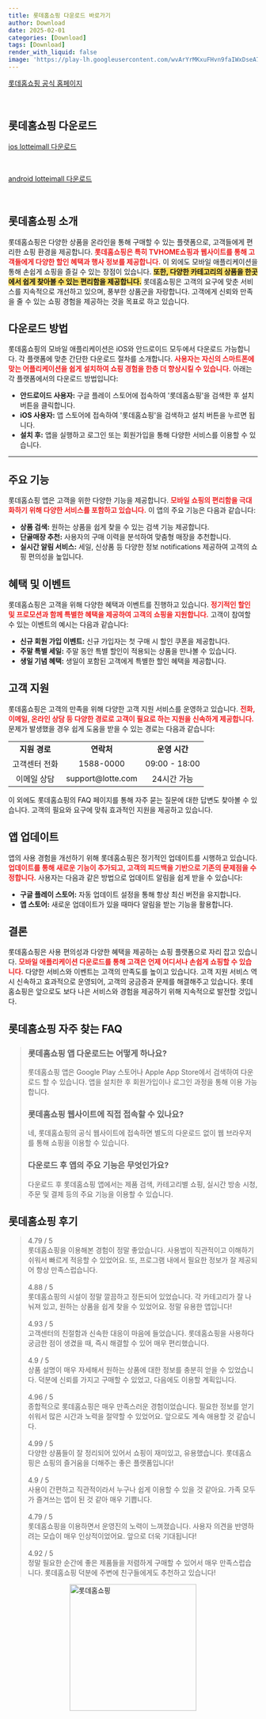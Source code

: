 ```yaml
---
title: 롯데홈쇼핑 다운로드 바로가기
author: Download
date: 2025-02-01
categories: [Download]
tags: [Download]
render_with_liquid: false
image: 'https://play-lh.googleusercontent.com/wvArYrMKxuFHvn9faIWxDseA7bmzD475JZEwVzJr6DuSq6tEUFFZVoh0ylaGArZXwg=s256-rw'
---
```

<p><a class='click-button' title='롯데홈쇼핑' href='https://www.lotteimall.com/?srsltid=AfmBOoq8SjpxE6STZZEI9KFMDAHuQr4xbvv3U3j8OBw1UR4lF408uTqQ' rel='nofollow'>롯데홈쇼핑 공식 홈페이지</a></p><br>
<h2 id='롯데홈쇼핑_다운로드'>롯데홈쇼핑 다운로드</h2>
<p><a class="click-button ios" title="lotteimall 다운로드" href="https://apps.apple.com/kr/app/%EB%A1%AF%EB%8D%B0%ED%99%88%EC%87%BC%ED%95%91/id380934119" rel="nofollow">ios lotteimall 다운로드</a></p><br>
<p><a class="click-button android" title="lotteimall 다운로드" href="https://play.google.comhttps://play.google.com/store/apps/details?id=com.omnitel.android.lottewebview" rel="nofollow">android lotteimall 다운로드</a></p><br>


<h2 id='롯데홈쇼핑 소개'>롯데홈쇼핑 소개</h2>

<p>롯데홈쇼핑은 다양한 상품을 온라인을 통해 구매할 수 있는 플랫폼으로, 고객들에게 편리한 쇼핑 환경을 제공합니다. <b><span style="color: #ee2323;">롯데홈쇼핑은 특히 TVHOME쇼핑과 웹사이트를 통해 고객들에게 다양한 할인 혜택과 행사 정보를 제공합니다.</span></b> 이 외에도 모바일 애플리케이션을 통해 손쉽게 쇼핑을 즐길 수 있는 장점이 있습니다. <b><span style="background-color: #ffe066;">또한, 다양한 카테고리의 상품을 한곳에서 쉽게 찾아볼 수 있는 편리함을 제공합니다.</span></b> 롯데홈쇼핑은 고객의 요구에 맞춘 서비스를 지속적으로 개선하고 있으며, 풍부한 상품군을 자랑합니다. 고객에게 신뢰와 만족을 줄 수 있는 쇼핑 경험을 제공하는 것을 목표로 하고 있습니다.</p>

<h2 id='다운로드 방법'>다운로드 방법</h2>

<p>롯데홈쇼핑의 모바일 애플리케이션은 iOS와 안드로이드 모두에서 다운로드 가능합니다. 각 플랫폼에 맞춘 간단한 다운로드 절차를 소개합니다. <b><span style="color: #ee2323;">사용자는 자신의 스마트폰에 맞는 어플리케이션을 쉽게 설치하여 쇼핑 경험을 한층 더 향상시킬 수 있습니다.</span></b> 아래는 각 플랫폼에서의 다운로드 방법입니다:</p>

<ul>
    <li><b>안드로이드 사용자:</b> 구글 플레이 스토어에 접속하여 '롯데홈쇼핑'을 검색한 후 설치 버튼을 클릭합니다.</li>
    <li><b>iOS 사용자:</b> 앱 스토어에 접속하여 '롯데홈쇼핑'을 검색하고 설치 버튼을 누르면 됩니다.</li>
    <li><b>설치 후:</b> 앱을 실행하고 로그인 또는 회원가입을 통해 다양한 서비스를 이용할 수 있습니다.</li>
</ul>

<hr />

<h2 id='주요 기능'>주요 기능</h2>

<p>롯데홈쇼핑 앱은 고객을 위한 다양한 기능을 제공합니다. <b><span style="color: #ee2323;">모바일 쇼핑의 편리함을 극대화하기 위해 다양한 서비스를 포함하고 있습니다.</span></b> 이 앱의 주요 기능은 다음과 같습니다:</p>

<ul>
    <li><b>상품 검색:</b> 원하는 상품을 쉽게 찾을 수 있는 검색 기능 제공합니다.</li>
    <li><b>단골매장 추천:</b> 사용자의 구매 이력을 분석하여 맞춤형 매장을 추천합니다.</li>
    <li><b>실시간 알림 서비스:</b> 세일, 신상품 등 다양한 정보 notifications 제공하여 고객의 쇼핑 편의성을 높입니다.</li>
</ul>

<h2 id='혜택 및 이벤트'>혜택 및 이벤트</h2>

<p>롯데홈쇼핑은 고객을 위해 다양한 혜택과 이벤트를 진행하고 있습니다. <b><span style="color: #ee2323;">정기적인 할인 및 프로모션과 함께 특별한 혜택을 제공하여 고객의 쇼핑을 지원합니다.</span></b> 고객이 참여할 수 있는 이벤트의 예시는 다음과 같습니다:</p>

<ul>
    <li><b>신규 회원 가입 이벤트:</b> 신규 가입자는 첫 구매 시 할인 쿠폰을 제공합니다.</li>
    <li><b>주말 특별 세일:</b> 주말 동안 특별 할인이 적용되는 상품을 만나볼 수 있습니다.</li>
    <li><b>생일 기념 혜택:</b> 생일이 포함된 고객에게 특별한 할인 혜택을 제공합니다.</li>
</ul>

<h2 id='고객 지원'>고객 지원</h2>

<p>롯데홈쇼핑은 고객의 만족을 위해 다양한 고객 지원 서비스를 운영하고 있습니다. <b><span style="color: #ee2323;">전화, 이메일, 온라인 상담 등 다양한 경로로 고객이 필요로 하는 지원을 신속하게 제공합니다.</span></b> 문제가 발생했을 경우 쉽게 도움을 받을 수 있는 경로는 다음과 같습니다:</p>

<table>
    <tr>
        <td style="text-align: center; height: 17px;"><b>지원 경로</b></td>
        <td style="text-align: center; height: 17px;"><b>연락처</b></td>
        <td style="text-align: center; height: 17px;"><b>운영 시간</b></td>
    </tr>
    <tr>
        <td style="text-align: center; height: 17px;">고객센터 전화</td>
        <td style="text-align: center; height: 17px;">1588-0000</td>
        <td style="text-align: center; height: 17px;">09:00 - 18:00</td>
    </tr>
    <tr>
        <td style="text-align: center; height: 17px;">이메일 상담</td>
        <td style="text-align: center; height: 17px;">support@lotte.com</td>
        <td style="text-align: center; height: 17px;">24시간 가능</td>
    </tr>
</table>

<p>이 외에도 롯데홈쇼핑의 FAQ 페이지를 통해 자주 묻는 질문에 대한 답변도 찾아볼 수 있습니다. 고객의 필요와 요구에 맞춰 효과적인 지원을 제공하고 있습니다.</p>

<h2 id='앱업데이트'>앱 업데이트</h2>

<p>앱의 사용 경험을 개선하기 위해 롯데홈쇼핑은 정기적인 업데이트를 시행하고 있습니다. <b><span style="color: #ee2323;">업데이트를 통해 새로운 기능이 추가되고, 고객의 피드백을 기반으로 기존의 문제점을 수정합니다.</span></b> 사용자는 다음과 같은 방법으로 업데이트 알림을 쉽게 받을 수 있습니다:</p>

<ul>
    <li><b>구글 플레이 스토어:</b> 자동 업데이트 설정을 통해 항상 최신 버전을 유지합니다.</li>
    <li><b>앱 스토어:</b> 새로운 업데이트가 있을 때마다 알림을 받는 기능을 활용합니다.</li>
</ul>

<h2 id='결론'>결론</h2>

<p>롯데홈쇼핑은 사용 편의성과 다양한 혜택을 제공하는 쇼핑 플랫폼으로 자리 잡고 있습니다. <b><span style="color: #ee2323;">모바일 애플리케이션 다운로드를 통해 고객은 언제 어디서나 손쉽게 쇼핑할 수 있습니다.</span></b> 다양한 서비스와 이벤트는 고객의 만족도를 높이고 있습니다. 고객 지원 서비스 역시 신속하고 효과적으로 운영되어, 고객의 궁금증과 문제를 해결해주고 있습니다. 롯데홈쇼핑은 앞으로도 보다 나은 서비스와 경험을 제공하기 위해 지속적으로 발전할 것입니다.</p>


<h2 id='롯데홈쇼핑_자주_찾는_FAQ'>롯데홈쇼핑 자주 찾는 FAQ</h2>
<div itemscope="" itemtype="https://schema.org/FAQPage"> <blockquote> <div itemscope="" itemprop="mainEntity" itemtype="https://schema.org/Question"> <h3 itemprop="name">롯데홈쇼핑 앱 다운로드는 어떻게 하나요?</h3> <div itemscope="" itemprop="acceptedAnswer" itemtype="https://schema.org/Answer"> <span itemprop="text"> <p>롯데홈쇼핑 앱은 Google Play 스토어나 Apple App Store에서 검색하여 다운로드 할 수 있습니다. 앱을 설치한 후 회원가입이나 로그인 과정을 통해 이용 가능합니다.</p> </span> </div> </div> <div itemscope="" itemprop="mainEntity" itemtype="https://schema.org/Question"> <h3 itemprop="name">롯데홈쇼핑 웹사이트에 직접 접속할 수 있나요?</h3> <div itemscope="" itemprop="acceptedAnswer" itemtype="https://schema.org/Answer"> <span itemprop="text"> <p>네, 롯데홈쇼핑의 공식 웹사이트에 접속하면 별도의 다운로드 없이 웹 브라우저를 통해 쇼핑을 이용할 수 있습니다.</p> </span> </div> </div> <div itemscope="" itemprop="mainEntity" itemtype="https://schema.org/Question"> <h3 itemprop="name">다운로드 후 앱의 주요 기능은 무엇인가요?</h3> <div itemscope="" itemprop="acceptedAnswer" itemtype="https://schema.org/Answer"> <span itemprop="text"> <p>다운로드 후 롯데홈쇼핑 앱에서는 제품 검색, 카테고리별 쇼핑, 실시간 방송 시청, 주문 및 결제 등의 주요 기능을 이용할 수 있습니다.</p> </span> </div> </div> </blockquote> </div>
<h2 id='롯데홈쇼핑_후기'>롯데홈쇼핑 후기</h2>
<div itemscope itemtype="https://schema.org/Product">
  <blockquote>
  <div itemprop="review" itemscope itemtype="https://schema.org/Review">
      <div itemprop="reviewRating" itemscope itemtype="https://schema.org/Rating"> <span itemprop="ratingValue">4.79</span> / <span itemprop="bestRating">5</span> </div>
      <span itemprop="reviewBody">롯데홈쇼핑을 이용해본 경험이 정말 좋았습니다. 사용법이 직관적이고 이해하기 쉬워서 빠르게 적응할 수 있었어요. 또, 프로그램 내에서 필요한 정보가 잘 제공되어 항상 만족스럽습니다.</span>
  </div>
  <br>
  <div itemprop="review" itemscope itemtype="https://schema.org/Review">
      <div itemprop="reviewRating" itemscope itemtype="https://schema.org/Rating"> <span itemprop="ratingValue">4.88</span> / <span itemprop="bestRating">5</span> </div>
      <span itemprop="reviewBody">롯데홈쇼핑의 시설이 정말 깔끔하고 정돈되어 있었습니다. 각 카테고리가 잘 나눠져 있고, 원하는 상품을 쉽게 찾을 수 있었어요. 정말 유용한 앱입니다!</span>
  </div>
  <br>
  <div itemprop="review" itemscope itemtype="https://schema.org/Review">
      <div itemprop="reviewRating" itemscope itemtype="https://schema.org/Rating"> <span itemprop="ratingValue">4.93</span> / <span itemprop="bestRating">5</span> </div>
      <span itemprop="reviewBody">고객센터의 친절함과 신속한 대응이 마음에 들었습니다. 롯데홈쇼핑을 사용하다 궁금한 점이 생겼을 때, 즉시 해결할 수 있어 매우 편리했습니다.</span>
  </div>
  <br>
  <div itemprop="review" itemscope itemtype="https://schema.org/Review">
      <div itemprop="reviewRating" itemscope itemtype="https://schema.org/Rating"> <span itemprop="ratingValue">4.9</span> / <span itemprop="bestRating">5</span> </div>
      <span itemprop="reviewBody">상품 설명이 매우 자세해서 원하는 상품에 대한 정보를 충분히 얻을 수 있었습니다. 덕분에 신뢰를 가지고 구매할 수 있었고, 다음에도 이용할 계획입니다.</span>
  </div>
  <br>
  <div itemprop="review" itemscope itemtype="https://schema.org/Review">
      <div itemprop="reviewRating" itemscope itemtype="https://schema.org/Rating"> <span itemprop="ratingValue">4.96</span> / <span itemprop="bestRating">5</span> </div>
      <span itemprop="reviewBody">종합적으로 롯데홈쇼핑은 매우 만족스러운 경험이었습니다. 필요한 정보를 얻기 쉬워서 많은 시간과 노력을 절약할 수 있었어요. 앞으로도 계속 애용할 것 같습니다.</span>
  </div>
  <br>
  <div itemprop="review" itemscope itemtype="https://schema.org/Review">
      <div itemprop="reviewRating" itemscope itemtype="https://schema.org/Rating"> <span itemprop="ratingValue">4.99</span> / <span itemprop="bestRating">5</span> </div>
      <span itemprop="reviewBody">다양한 상품들이 잘 정리되어 있어서 쇼핑이 재미있고, 유용했습니다. 롯데홈쇼핑은 쇼핑의 즐거움을 더해주는 좋은 플랫폼입니다!</span>
  </div>
  <br>
  <div itemprop="review" itemscope itemtype="https://schema.org/Review">
      <div itemprop="reviewRating" itemscope itemtype="https://schema.org/Rating"> <span itemprop="ratingValue">4.9</span> / <span itemprop="bestRating">5</span> </div>
      <span itemprop="reviewBody">사용이 간편하고 직관적이라서 누구나 쉽게 이용할 수 있을 것 같아요. 가족 모두가 즐겨쓰는 앱이 된 것 같아 매우 기쁩니다.</span>
  </div>
  <br>
  <div itemprop="review" itemscope itemtype="https://schema.org/Review">
      <div itemprop="reviewRating" itemscope itemtype="https://schema.org/Rating"> <span itemprop="ratingValue">4.79</span> / <span itemprop="bestRating">5</span> </div>
      <span itemprop="reviewBody">롯데홈쇼핑을 이용하면서 운영진의 노력이 느껴졌습니다. 사용자 의견을 반영하려는 모습이 매우 인상적이었어요. 앞으로 더욱 기대됩니다!</span>
  </div>
  <br>
  <div itemprop="review" itemscope itemtype="https://schema.org/Review">
      <div itemprop="reviewRating" itemscope itemtype="https://schema.org/Rating"> <span itemprop="ratingValue">4.92</span> / <span itemprop="bestRating">5</span> </div>
      <span itemprop="reviewBody">정말 필요한 순간에 좋은 제품들을 저렴하게 구매할 수 있어서 매우 만족스럽습니다. 롯데홈쇼핑 덕분에 주변에 친구들에게도 추천하고 있습니다!</span>
  </div>
  </blockquote>
</div>
<figure class="image" style="display: flex; justify-content: center; align-items: center; margin: 0;"><img src="https://play-lh.googleusercontent.com/wvArYrMKxuFHvn9faIWxDseA7bmzD475JZEwVzJr6DuSq6tEUFFZVoh0ylaGArZXwg=s256-rw" alt="롯데홈쇼핑" width="256" height="256" style="max-width: 100%; height: auto;"></figure>